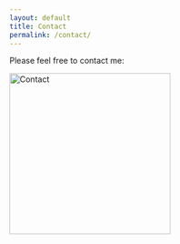 ```yaml
---
layout: default
title: Contact
permalink: /contact/
---
```

Please feel free to contact me:

<img src="{{ site.url }}/assets/images/contact.png" alt="Contact" style="width:20.2em;" />

